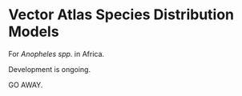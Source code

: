 # Vector Atlas Species Distribution Models

For *Anopheles spp.* in Africa.

Development is ongoing.

GO AWAY.
